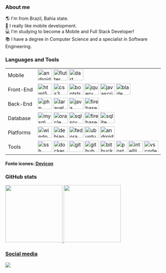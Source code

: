 ### About me
:earth_americas: I'm from Brazil, Bahia state. <br />
:iphone: I really like mobile development. <br />
:computer: I'm studying to become a Mobile and Full Stack Developer! <br />
:books: I have a degree in Computer Science and a specialist in Software Engineering. <br />
<!-- :dart: My projects at the moment are related to educational purposes, I want to help students and teachers to achieve a better learning process. <br /> -->

### Languages and Tools
<div>  
  <table>
    <tbody>
      <tr>
        <td>Mobile</td>
        <td>
          <img height="35" width="45" alt="android" src="https://cdn.jsdelivr.net/gh/devicons/devicon/icons/android/android-original.svg" />
          <img height="35" width="45" alt="flutter" src="https://cdn.jsdelivr.net/gh/devicons/devicon/icons/flutter/flutter-original.svg" />
          <img height="35" width="45" alt="dart" src="https://cdn.jsdelivr.net/gh/devicons/devicon/icons/dart/dart-original.svg" />
        </td>
      </tr>
      <tr>
        <td>Front-End</td>
        <td>
          <img height="35" width="45" alt="html5" src="https://cdn.jsdelivr.net/gh/devicons/devicon/icons/html5/html5-original.svg" />
          <img height="35" width="45" alt="css3" src="https://cdn.jsdelivr.net/gh/devicons/devicon/icons/css3/css3-original.svg" />
          <img height="35" width="45" alt="bootstrap" src="https://cdn.jsdelivr.net/gh/devicons/devicon/icons/bootstrap/bootstrap-original.svg" />
          <img height="35" width="45" alt="jquery" src="https://cdn.jsdelivr.net/gh/devicons/devicon/icons/jquery/jquery-original.svg" />
          <img height="35" width="45" alt="javascript" src="https://cdn.jsdelivr.net/gh/devicons/devicon/icons/javascript/javascript-original.svg" />
          <img height="35" width="45" alt="blade" src="https://cdn.jsdelivr.net/gh/devicons/devicon/icons/laravel/laravel-plain.svg" /> 
        </td>
      </tr>
      <tr>
        <td>Back-End</td>
        <td>
          <img height="35" width="45" alt="php" src="https://cdn.jsdelivr.net/gh/devicons/devicon/icons/php/php-original.svg" />
          <img height="35" width="45" alt="laravel" src="https://cdn.jsdelivr.net/gh/devicons/devicon/icons/laravel/laravel-plain.svg" />
          <img height="35" width="45" alt="java" src="https://cdn.jsdelivr.net/gh/devicons/devicon/icons/java/java-original.svg" />
          <img height="35" width="45" alt="firebase" src="https://cdn.jsdelivr.net/gh/devicons/devicon/icons/firebase/firebase-plain.svg" />
        </td>
      </tr>
      <tr>
        <td>Database</td>
        <td>
          <img height="35" width="45" alt="mysql" src="https://cdn.jsdelivr.net/gh/devicons/devicon/icons/mysql/mysql-original.svg" />
          <img height="35" width="45" alt="oracle" src="https://cdn.jsdelivr.net/gh/devicons/devicon/icons/oracle/oracle-original.svg" />
          <img height="35" width="45" alt="sqlsrv" src="https://cdn.jsdelivr.net/gh/devicons/devicon/icons/microsoftsqlserver/microsoftsqlserver-plain.svg" />
          <img height="35" width="45" alt="firebase" src="https://cdn.jsdelivr.net/gh/devicons/devicon/icons/firebase/firebase-plain.svg" />
          <img height="35" width="45" alt="sqlite" src="https://cdn.jsdelivr.net/gh/devicons/devicon/icons/sqlite/sqlite-original.svg" />
        </td>
      </tr>
      <tr>
        <td>Platforms</td>
        <td>
          <img height="35" width="45" alt="windows" src="https://cdn.jsdelivr.net/gh/devicons/devicon/icons/windows8/windows8-original.svg" />
          <img height="35" width="45" alt="debian" src="https://cdn.jsdelivr.net/gh/devicons/devicon/icons/debian/debian-original.svg" />
          <img height="35" width="45" alt="fedora" src="https://cdn.jsdelivr.net/gh/devicons/devicon/icons/fedora/fedora-original.svg" />
          <img height="35" width="45" alt="ubuntu" src="https://cdn.jsdelivr.net/gh/devicons/devicon/icons/ubuntu/ubuntu-plain.svg" />
          <img height="35" width="45" alt="android" src="https://cdn.jsdelivr.net/gh/devicons/devicon/icons/android/android-original.svg" />
        </td>
      </tr>
      <tr>
        <td>Tools</td>
        <td>
          <img height="35" width="45" alt="ssh" src="https://cdn.jsdelivr.net/gh/devicons/devicon/icons/ssh/ssh-original-wordmark.svg" />
          <img height="35" width="45" alt="docker" src="https://cdn.jsdelivr.net/gh/devicons/devicon/icons/docker/docker-original.svg" />
          <img height="35" width="45" alt="git" src="https://cdn.jsdelivr.net/gh/devicons/devicon/icons/git/git-original.svg" />
          <img height="35" width="45" alt="github" src="https://cdn.jsdelivr.net/gh/devicons/devicon/icons/github/github-original.svg" />
          <img height="35" width="45" alt="bitbucket" src="https://cdn.jsdelivr.net/gh/devicons/devicon/icons/bitbucket/bitbucket-original.svg" />
          <img height="35" alt="postman" src="https://www.vectorlogo.zone/logos/getpostman/getpostman-icon.svg" />
          <img height="35" width="45" alt="intellij" src="https://cdn.jsdelivr.net/gh/devicons/devicon/icons/jira/jira-original.svg" />
          <img height="35" width="45" alt="vscode" src="https://cdn.jsdelivr.net/gh/devicons/devicon/icons/trello/trello-plain.svg" />
        </td>
      </tr>    
    </tbody>
  </table>
  <div>
    <h4>Fonte icones: <a href="https://github.com/devicons/devicon/tree/master/icons">Devicon</a></h4>
  </div>
</div>

### GitHub stats
<div align="">
  <a href="https://github.com/icarosolon">
  <img height="180em" src="https://github-readme-stats.vercel.app/api?username=icarosolon&show_icons=true&include_all_commits=true"/>
  <img height="180em" src="https://github-readme-stats.vercel.app/api/top-langs/?username=icarosolon&layout=compact&langs_count=6"/>
</div>
   
### Social media

<div>
    <a href="https://www.linkedin.com/in/icaro-solon-souza-tamarindo-59105b14b" target="_blank"><img src="https://img.shields.io/badge/-LinkedIn-%230077B5?style=for-the-badge&logo=linkedin&logoColor=white" target="_blank"></a> 
</div>  
